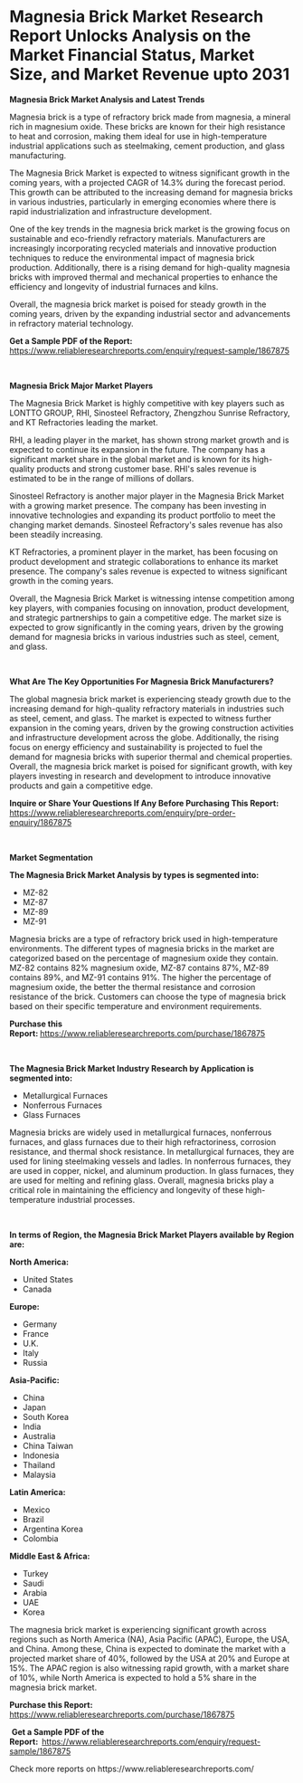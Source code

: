 <p><h1>Magnesia Brick Market Research Report Unlocks Analysis on the Market Financial Status, Market Size, and Market Revenue upto 2031</h1></p><p><strong>Magnesia Brick Market Analysis and Latest Trends</strong></p>
<p><p>Magnesia brick is a type of refractory brick made from magnesia, a mineral rich in magnesium oxide. These bricks are known for their high resistance to heat and corrosion, making them ideal for use in high-temperature industrial applications such as steelmaking, cement production, and glass manufacturing.</p><p>The Magnesia Brick Market is expected to witness significant growth in the coming years, with a projected CAGR of 14.3% during the forecast period. This growth can be attributed to the increasing demand for magnesia bricks in various industries, particularly in emerging economies where there is rapid industrialization and infrastructure development.</p><p>One of the key trends in the magnesia brick market is the growing focus on sustainable and eco-friendly refractory materials. Manufacturers are increasingly incorporating recycled materials and innovative production techniques to reduce the environmental impact of magnesia brick production. Additionally, there is a rising demand for high-quality magnesia bricks with improved thermal and mechanical properties to enhance the efficiency and longevity of industrial furnaces and kilns.</p><p>Overall, the magnesia brick market is poised for steady growth in the coming years, driven by the expanding industrial sector and advancements in refractory material technology.</p></p>
<p><strong>Get a Sample PDF of the Report:&nbsp;</strong> <a href="https://www.reliableresearchreports.com/enquiry/request-sample/1867875">https://www.reliableresearchreports.com/enquiry/request-sample/1867875</a></p>
<p>&nbsp;</p>
<p><strong>Magnesia Brick Major Market Players</strong></p>
<p><p>The Magnesia Brick Market is highly competitive with key players such as LONTTO GROUP, RHI, Sinosteel Refractory, Zhengzhou Sunrise Refractory, and KT Refractories leading the market. </p><p>RHI, a leading player in the market, has shown strong market growth and is expected to continue its expansion in the future. The company has a significant market share in the global market and is known for its high-quality products and strong customer base. RHI's sales revenue is estimated to be in the range of millions of dollars.</p><p>Sinosteel Refractory is another major player in the Magnesia Brick Market with a growing market presence. The company has been investing in innovative technologies and expanding its product portfolio to meet the changing market demands. Sinosteel Refractory's sales revenue has also been steadily increasing.</p><p>KT Refractories, a prominent player in the market, has been focusing on product development and strategic collaborations to enhance its market presence. The company's sales revenue is expected to witness significant growth in the coming years.</p><p>Overall, the Magnesia Brick Market is witnessing intense competition among key players, with companies focusing on innovation, product development, and strategic partnerships to gain a competitive edge. The market size is expected to grow significantly in the coming years, driven by the growing demand for magnesia bricks in various industries such as steel, cement, and glass.</p></p>
<p>&nbsp;</p>
<p><strong>What Are The Key Opportunities For Magnesia Brick Manufacturers?</strong></p>
<p><p>The global magnesia brick market is experiencing steady growth due to the increasing demand for high-quality refractory materials in industries such as steel, cement, and glass. The market is expected to witness further expansion in the coming years, driven by the growing construction activities and infrastructure development across the globe. Additionally, the rising focus on energy efficiency and sustainability is projected to fuel the demand for magnesia bricks with superior thermal and chemical properties. Overall, the magnesia brick market is poised for significant growth, with key players investing in research and development to introduce innovative products and gain a competitive edge.</p></p>
<p><strong>Inquire or Share Your Questions If Any Before Purchasing This Report:</strong> <a href="https://www.reliableresearchreports.com/enquiry/pre-order-enquiry/1867875">https://www.reliableresearchreports.com/enquiry/pre-order-enquiry/1867875</a></p>
<p>&nbsp;</p>
<p><strong>Market Segmentation</strong></p>
<p><strong>The Magnesia Brick Market Analysis by types is segmented into:</strong></p>
<p><ul><li>MZ-82</li><li>MZ-87</li><li>MZ-89</li><li>MZ-91</li></ul></p>
<p><p>Magnesia bricks are a type of refractory brick used in high-temperature environments. The different types of magnesia bricks in the market are categorized based on the percentage of magnesium oxide they contain. MZ-82 contains 82% magnesium oxide, MZ-87 contains 87%, MZ-89 contains 89%, and MZ-91 contains 91%. The higher the percentage of magnesium oxide, the better the thermal resistance and corrosion resistance of the brick. Customers can choose the type of magnesia brick based on their specific temperature and environment requirements.</p></p>
<p><strong>Purchase this Report:&nbsp;</strong><a href="https://www.reliableresearchreports.com/purchase/1867875">https://www.reliableresearchreports.com/purchase/1867875</a></p>
<p>&nbsp;</p>
<p><strong>The Magnesia Brick Market Industry Research by Application is segmented into:</strong></p>
<p><ul><li>Metallurgical Furnaces</li><li>Nonferrous Furnaces</li><li>Glass Furnaces</li></ul></p>
<p><p>Magnesia bricks are widely used in metallurgical furnaces, nonferrous furnaces, and glass furnaces due to their high refractoriness, corrosion resistance, and thermal shock resistance. In metallurgical furnaces, they are used for lining steelmaking vessels and ladles. In nonferrous furnaces, they are used in copper, nickel, and aluminum production. In glass furnaces, they are used for melting and refining glass. Overall, magnesia bricks play a critical role in maintaining the efficiency and longevity of these high-temperature industrial processes.</p></p>
<p>&nbsp;</p>
<p><strong>In terms of Region, the Magnesia Brick Market Players available by Region are:</strong></p>
<p>
    <p> <strong> North America: </strong>
        <ul>
            <li>United States</li>
            <li>Canada</li>
        </ul>
        </p> 
    <p> <strong> Europe: </strong>
        <ul>
            <li>Germany</li>
            <li>France</li>
            <li>U.K.</li>
            <li>Italy</li>
            <li>Russia</li>
        </ul>
        </p> 
    <p> <strong> Asia-Pacific: </strong>
        <ul>
            <li>China</li>
            <li>Japan</li>
            <li>South Korea</li>
            <li>India</li>
            <li>Australia</li>
            <li>China Taiwan</li>
            <li>Indonesia</li>
            <li>Thailand</li>
            <li>Malaysia</li>
        </ul>
        </p> 
    <p> <strong> Latin America: </strong>
        <ul>
            <li>Mexico</li>
            <li>Brazil</li>
            <li>Argentina Korea</li>
            <li>Colombia</li>
        </ul>
        </p> 
    <p> <strong> Middle East & Africa: </strong>
        <ul>
            <li>Turkey</li>
            <li>Saudi</li>
            <li>Arabia</li>
            <li>UAE</li>
            <li>Korea</li>
        </ul>
    </p>
    </p>
<p><p>The magnesia brick market is experiencing significant growth across regions such as North America (NA), Asia Pacific (APAC), Europe, the USA, and China. Among these, China is expected to dominate the market with a projected market share of 40%, followed by the USA at 20% and Europe at 15%. The APAC region is also witnessing rapid growth, with a market share of 10%, while North America is expected to hold a 5% share in the magnesia brick market.</p></p>
<p><strong>Purchase this Report: </strong><a href="https://www.reliableresearchreports.com/purchase/1867875">https://www.reliableresearchreports.com/purchase/1867875</a></p>
<p>&nbsp;<strong>Get a Sample PDF of the Report:&nbsp;&nbsp;</strong><a href="https://www.reliableresearchreports.com/enquiry/request-sample/1867875">https://www.reliableresearchreports.com/enquiry/request-sample/1867875</a></p>
<p><strong></strong></p>
<p>Check more reports on https://www.reliableresearchreports.com/</p>